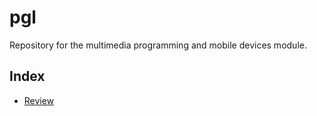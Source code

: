 # pgl
Repository for the multimedia programming and mobile devices module.

## Index

- [Review](./review/)